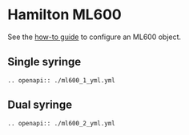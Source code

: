 # Hamilton ML600

See the [how-to guide](../../devices/pumps/ml600.md) to configure an ML600 object.

## Single syringe

```{eval-rst}
.. openapi:: ./ml600_1_yml.yml
```

## Dual syringe

```{eval-rst}
.. openapi:: ./ml600_2_yml.yml
```

